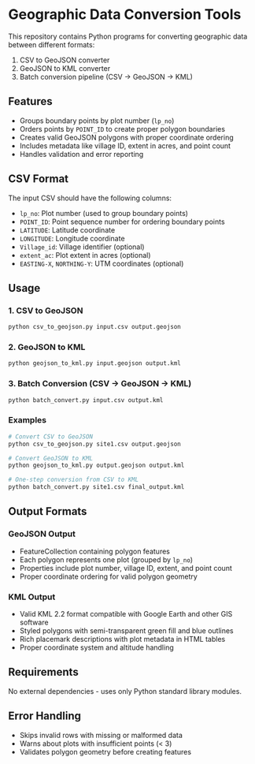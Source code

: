 # Geographic Data Conversion Tools

This repository contains Python programs for converting geographic data between different formats:
1. CSV to GeoJSON converter
2. GeoJSON to KML converter
3. Batch conversion pipeline (CSV → GeoJSON → KML)

## Features

- Groups boundary points by plot number (`lp_no`)
- Orders points by `POINT_ID` to create proper polygon boundaries
- Creates valid GeoJSON polygons with proper coordinate ordering
- Includes metadata like village ID, extent in acres, and point count
- Handles validation and error reporting

## CSV Format

The input CSV should have the following columns:
- `lp_no`: Plot number (used to group boundary points)
- `POINT_ID`: Point sequence number for ordering boundary points
- `LATITUDE`: Latitude coordinate
- `LONGITUDE`: Longitude coordinate
- `Village_id`: Village identifier (optional)
- `extent_ac`: Plot extent in acres (optional)
- `EASTING-X`, `NORTHING-Y`: UTM coordinates (optional)

## Usage

### 1. CSV to GeoJSON

```bash
python csv_to_geojson.py input.csv output.geojson
```

### 2. GeoJSON to KML

```bash
python geojson_to_kml.py input.geojson output.kml
```

### 3. Batch Conversion (CSV → GeoJSON → KML)

```bash
python batch_convert.py input.csv output.kml
```

### Examples

```bash
# Convert CSV to GeoJSON
python csv_to_geojson.py site1.csv output.geojson

# Convert GeoJSON to KML
python geojson_to_kml.py output.geojson output.kml

# One-step conversion from CSV to KML
python batch_convert.py site1.csv final_output.kml
```

## Output Formats

### GeoJSON Output
- FeatureCollection containing polygon features
- Each polygon represents one plot (grouped by `lp_no`)
- Properties include plot number, village ID, extent, and point count
- Proper coordinate ordering for valid polygon geometry

### KML Output
- Valid KML 2.2 format compatible with Google Earth and other GIS software
- Styled polygons with semi-transparent green fill and blue outlines
- Rich placemark descriptions with plot metadata in HTML tables
- Proper coordinate system and altitude handling

## Requirements

No external dependencies - uses only Python standard library modules.

## Error Handling

- Skips invalid rows with missing or malformed data
- Warns about plots with insufficient points (< 3)
- Validates polygon geometry before creating features
